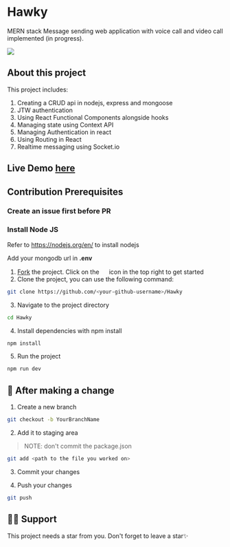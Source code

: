 # Hawky
MERN stack Message sending web application with voice call and video call implemented (in progress).

<img src="https://user-images.githubusercontent.com/85039185/222900506-563ecb5f-bc26-4fe3-a0c2-6c826e8b7d5f.png" />

## About this project

This project includes:

1. Creating a CRUD api in nodejs, express and mongoose
2. JTW authentication
3. Using React Functional Components alongside hooks
4. Managing state using Context API
5. Managing Authentication in react
6. Using Routing in React
7. Realtime messaging using Socket.io


## Live Demo [here](https://Hawky.vercel.app)

## Contribution Prerequisites

### Create an issue first before PR

### Install Node JS

Refer to https://nodejs.org/en/ to install nodejs

Add your mongodb url in **.env**


1. [Fork](https://github.com/ghasty003/Hawky/fork) the project. Click on the <a href="https://github.com/ghasty003/Hawky/fork"><img src="https://i.imgur.com/G4z1kEe.png" height="15" width="15"></a> icon in the top right to get started
2. Clone the project, you can use the following command:

```bash
git clone https://github.com/<your-github-username>/Hawky
```

3. Navigate to the project directory

```bash
cd Hawky
```

4. Install dependencies with npm install

```bash
npm install
```

5. Run the project

```bash
npm run dev
```

## 🥂 After making a change

1. Create a new branch

```bash
git checkout -b YourBranchName
```

2. Add it to staging area

> NOTE: don't commit the package.json

```bash
git add <path to the file you worked on>
```

3. Commit your changes

4. Push your changes

```bash
git push
```
## 🙏🏽 Support

This project needs a star️ from you. Don't forget to leave a star✨
